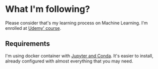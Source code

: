 # What I'm following?

Please consider that's my learning process on Machine Learning.
I'm enrolled at [Udemy' course](https://www.udemy.com/course/machine-learning-course-with-python).

## Requirements

I'm using docker container with [Jupyter and Conda](https://hub.docker.com/r/jupyter/datascience-notebook/).
It's easier to install, already configured with almost everything that you may need.
